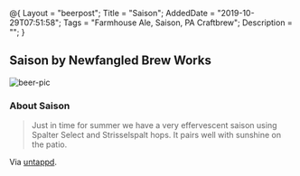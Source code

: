 @{
 Layout = "beerpost";
 Title = "Saison";
 AddedDate = "2019-10-29T07:51:58";
 Tags = "Farmhouse Ale, Saison, PA Craftbrew";
 Description = "";
 }
 

## Saison by Newfangled Brew Works

![beer-pic]

### About Saison

> Just in time for summer we have a very effervescent saison using Spalter Select and Strisselspalt hops. It pairs well with sunshine on the patio.

Via [untappd][untappd-url].

[untappd-url]: <https://untappd.com//b/newfangled-brew-works-saison/3257340>
[beer-pic]: https://jasonpowley.com/assets/img/2019-10-29-saison.jpeg "Saison by Newfangled Brew Works"

